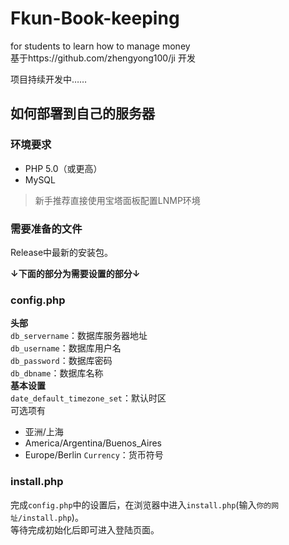 # Fkun-Book-keeping
for students to learn how to manage money
<br>
基于https://github.com/zhengyong100/ji 开发

项目持续开发中……

## 如何部署到自己的服务器
### 环境要求
- PHP 5.0（或更高）
- MySQL
> 新手推荐直接使用宝塔面板配置LNMP环境
### 需要准备的文件
Release中最新的安装包。<br>


**↓下面的部分为需要设置的部分↓**
### config.php
**头部**<br>
`db_servername`：数据库服务器地址<br>
`db_username`：数据库用户名<br>
`db_password`：数据库密码<br>
`db_dbname`：数据库名称<br>
**基本设置**<br>
`date_default_timezone_set`：默认时区<br>
可选项有
- 亚洲/上海
- America/Argentina/Buenos_Aires
- Europe/Berlin
`Currency`：货币符号
### install.php
完成`config.php`中的设置后，在浏览器中进入`install.php`(输入`你的网址/install.php`)。<br>
等待完成初始化后即可进入登陆页面。
